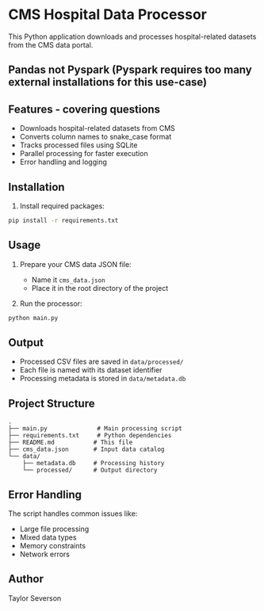 # CMS Hospital Data Processor

This Python application downloads and processes hospital-related datasets from the CMS data portal. 

## Pandas not Pyspark (Pyspark requires too many external installations for this use-case)

## Features - covering questions 
- Downloads hospital-related datasets from CMS
- Converts column names to snake_case format
- Tracks processed files using SQLite
- Parallel processing for faster execution
- Error handling and logging

## Installation


1. Install required packages:
```bash
pip install -r requirements.txt
```

## Usage

1. Prepare your CMS data JSON file:
   - Name it `cms_data.json`
   - Place it in the root directory of the project

2. Run the processor:
```bash
python main.py
```

## Output
- Processed CSV files are saved in `data/processed/`
- Each file is named with its dataset identifier
- Processing metadata is stored in `data/metadata.db`

## Project Structure
```
.
├── main.py              # Main processing script
├── requirements.txt     # Python dependencies
├── README.md           # This file
├── cms_data.json       # Input data catalog
└── data/
    ├── metadata.db     # Processing history
    └── processed/      # Output directory
```

## Error Handling
The script handles common issues like:
- Large file processing
- Mixed data types
- Memory constraints
- Network errors

## Author
Taylor Severson
